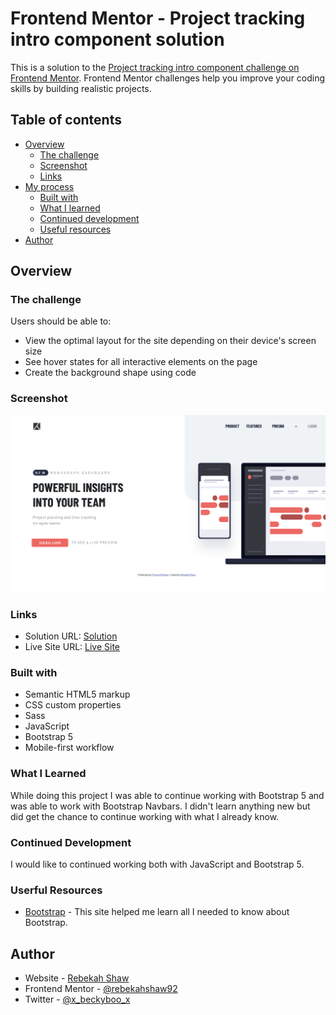 # Frontend Mentor - Project tracking intro component solution

This is a solution to the [Project tracking intro component challenge on Frontend Mentor](https://www.frontendmentor.io/challenges/project-tracking-intro-component-5d289097500fcb331a67d80e). Frontend Mentor challenges help you improve your coding skills by building realistic projects. 

## Table of contents

- [Overview](#overview)
  - [The challenge](#the-challenge)
  - [Screenshot](#screenshot)
  - [Links](#links)
- [My process](#my-process)
  - [Built with](#built-with)
  - [What I learned](#what-i-learned)
  - [Continued development](#continued-development)
  - [Useful resources](#useful-resources)
- [Author](#author)

## Overview

### The challenge

Users should be able to:

- View the optimal layout for the site depending on their device's screen size
- See hover states for all interactive elements on the page
- Create the background shape using code

### Screenshot

![desktop](images/desktop.png)

### Links

- Solution URL: [ Solution](https://github.com/rebekahshaw92//project-tracking-intro-component)
- Live Site URL: [Live Site](https://rebekahshaw92.github.io//project-tracking-intro-component/)

### Built with

- Semantic HTML5 markup
- CSS custom properties
- Sass
- JavaScript
- Bootstrap 5
- Mobile-first workflow

### What I Learned

While doing this project I was able to continue working with Bootstrap 5 and was able to work with Bootstrap Navbars. I didn't learn anything new but did get the chance to continue working with what I already know.

### Continued Development

I would like to continued working both with JavaScript and Bootstrap 5.

### Userful Resources 

- [Bootstrap](https://getbootstrap.com) - This site helped me learn all I needed to know about Bootstrap.


## Author

- Website - [Rebekah Shaw](https://www.rebekahshaw.com)
- Frontend Mentor - [@rebekahshaw92](https://www.frontendmentor.io/profile/rebekahshaw92)
- Twitter - [@x_beckyboo_x](https://www.twitter.com/x_beckyboo_x)